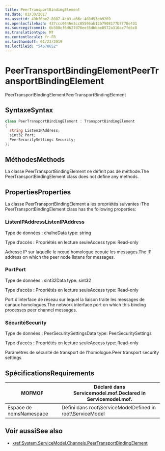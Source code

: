 ```yaml
---
title: PeerTransportBindingElement
ms.date: 03/30/2017
ms.assetid: 40bf6be2-8087-4cb3-a66c-408d53eb9269
ms.openlocfilehash: 437ccc0446e3cc05596ab12b7908177b7f78e431
ms.sourcegitcommit: 6b308cf6d627d78ee36dbbae8972a310ac7fd6c8
ms.translationtype: MT
ms.contentlocale: fr-FR
ms.lasthandoff: 01/23/2019
ms.locfileid: "54670652"
---
```

# <a name="peertransportbindingelement"></a><span data-ttu-id="c5cbb-102">PeerTransportBindingElement</span><span class="sxs-lookup"><span data-stu-id="c5cbb-102">PeerTransportBindingElement</span></span>
<span data-ttu-id="c5cbb-103">PeerTransportBindingElement</span><span class="sxs-lookup"><span data-stu-id="c5cbb-103">PeerTransportBindingElement</span></span>  
  
## <a name="syntax"></a><span data-ttu-id="c5cbb-104">Syntaxe</span><span class="sxs-lookup"><span data-stu-id="c5cbb-104">Syntax</span></span>  
  
```csharp
class PeerTransportBindingElement : TransportBindingElement  
{  
  string ListenIPAddress;  
  sint32 Port;  
  PeerSecuritySettings Security;  
};  
```  
  
## <a name="methods"></a><span data-ttu-id="c5cbb-105">Méthodes</span><span class="sxs-lookup"><span data-stu-id="c5cbb-105">Methods</span></span>  
 <span data-ttu-id="c5cbb-106">La classe PeerTransportBindingElement ne définit pas de méthode.</span><span class="sxs-lookup"><span data-stu-id="c5cbb-106">The PeerTransportBindingElement class does not define any methods.</span></span>  
  
## <a name="properties"></a><span data-ttu-id="c5cbb-107">Properties</span><span class="sxs-lookup"><span data-stu-id="c5cbb-107">Properties</span></span>  
 <span data-ttu-id="c5cbb-108">La classe PeerTransportBindingElement a les propriétés suivantes :</span><span class="sxs-lookup"><span data-stu-id="c5cbb-108">The PeerTransportBindingElement class has the following properties:</span></span>  
  
### <a name="listenipaddress"></a><span data-ttu-id="c5cbb-109">ListenIPAddress</span><span class="sxs-lookup"><span data-stu-id="c5cbb-109">ListenIPAddress</span></span>  
 <span data-ttu-id="c5cbb-110">Type de données : chaîne</span><span class="sxs-lookup"><span data-stu-id="c5cbb-110">Data type: string</span></span>  
  
 <span data-ttu-id="c5cbb-111">Type d’accès : Propriétés en lecture seule</span><span class="sxs-lookup"><span data-stu-id="c5cbb-111">Access type: Read-only</span></span>  
  
 <span data-ttu-id="c5cbb-112">Adresse IP sur laquelle le nœud homologue écoute les messages.</span><span class="sxs-lookup"><span data-stu-id="c5cbb-112">The IP address on which the peer node listens for messages.</span></span>  
  
### <a name="port"></a><span data-ttu-id="c5cbb-113">Port</span><span class="sxs-lookup"><span data-stu-id="c5cbb-113">Port</span></span>  
 <span data-ttu-id="c5cbb-114">Type de données : sint32</span><span class="sxs-lookup"><span data-stu-id="c5cbb-114">Data type: sint32</span></span>  
  
 <span data-ttu-id="c5cbb-115">Type d’accès : Propriétés en lecture seule</span><span class="sxs-lookup"><span data-stu-id="c5cbb-115">Access type: Read-only</span></span>  
  
 <span data-ttu-id="c5cbb-116">Port d’interface de réseau sur lequel la liaison traite les messages de canaux homologues.</span><span class="sxs-lookup"><span data-stu-id="c5cbb-116">The network interface port on which this binding processes peer channel messages.</span></span>  
  
### <a name="security"></a><span data-ttu-id="c5cbb-117">Sécurité</span><span class="sxs-lookup"><span data-stu-id="c5cbb-117">Security</span></span>  
 <span data-ttu-id="c5cbb-118">Type de données : PeerSecuritySettings</span><span class="sxs-lookup"><span data-stu-id="c5cbb-118">Data type: PeerSecuritySettings</span></span>  
  
 <span data-ttu-id="c5cbb-119">Type d’accès : Propriétés en lecture seule</span><span class="sxs-lookup"><span data-stu-id="c5cbb-119">Access type: Read-only</span></span>  
  
 <span data-ttu-id="c5cbb-120">Paramètres de sécurité de transport de l'homologue.</span><span class="sxs-lookup"><span data-stu-id="c5cbb-120">Peer transport security settings.</span></span>  
  
## <a name="requirements"></a><span data-ttu-id="c5cbb-121">Spécifications</span><span class="sxs-lookup"><span data-stu-id="c5cbb-121">Requirements</span></span>  
  
|<span data-ttu-id="c5cbb-122">MOF</span><span class="sxs-lookup"><span data-stu-id="c5cbb-122">MOF</span></span>|<span data-ttu-id="c5cbb-123">Déclaré dans Servicemodel.mof.</span><span class="sxs-lookup"><span data-stu-id="c5cbb-123">Declared in Servicemodel.mof.</span></span>|  
|---------|-----------------------------------|  
|<span data-ttu-id="c5cbb-124">Espace de noms</span><span class="sxs-lookup"><span data-stu-id="c5cbb-124">Namespace</span></span>|<span data-ttu-id="c5cbb-125">Défini dans root\ServiceModel</span><span class="sxs-lookup"><span data-stu-id="c5cbb-125">Defined in root\ServiceModel</span></span>|  
  
## <a name="see-also"></a><span data-ttu-id="c5cbb-126">Voir aussi</span><span class="sxs-lookup"><span data-stu-id="c5cbb-126">See also</span></span>
- <xref:System.ServiceModel.Channels.PeerTransportBindingElement>
